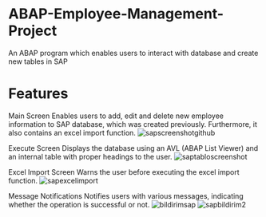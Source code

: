 # ABAP-Employee-Management-Project
An ABAP program which enables users to interact with database and create new tables in SAP

# Features

Main Screen
Enables users to add, edit and delete new employee information to SAP database, which was created previously. Furthermore, it also contains an excel import function.
![sapscreenshotgithub](https://github.com/user-attachments/assets/8ca43a90-a088-453e-9aea-32d8bc1817d8)

Execute Screen
Displays the database using an AVL (ABAP List Viewer) and an internal table with proper headings to the user.
![saptabloscreenshot](https://github.com/user-attachments/assets/91ba1aac-30f6-416a-b1e9-806555132296)

Excel Import Screen
Warns the user before executing the excel import function.
![sapexcelimport](https://github.com/user-attachments/assets/2bd51cb2-4e0a-4d4b-9d18-1e4a3c0e3472)

Message Notifications
Notifies users with various messages, indicating whether the operation is successful or not.
![bildirimsap](https://github.com/user-attachments/assets/e918d708-b95b-4c46-b5dc-c61d634d70dc)
![sapbildirim2](https://github.com/user-attachments/assets/59d40dd8-46bb-4d73-ae46-8fb0acb21cb5)

